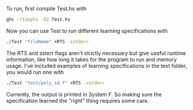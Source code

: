 To run, first compile Test.hs with

```bash
ghc -rtsopts -O2 Test.hs
```

Now you can use Test to run different learning specifications with

```bash
./Test "fileName" +RTS -sstderr
```
The RTS and ssterr flags aren't strictly necessary but give useful runtime information, like how long it takes for the program to run and memory usage. I've included examples of learning specifications in the test folder, you would run one with

```bash
./Test "test/poly_id.f" +RTS -sstderr
```
Currently, the output is printed in System F. So making sure the specification learned the "right" thing requires some care. 
